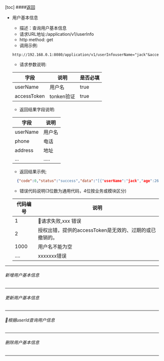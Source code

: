 [toc]
####[返回](../home)
* 用户基本信息
  - 描述：查询用户基本信息
  * 请求URL地址:/application/v1/userInfo
  * http method: get
  * 调用示例:
   ```
   http://192.168.0.1:8080/application/v1/userInfouserName="jack"&accessToken="D7FCC13A5FD84292BA1AB47E6EF7167B"
  ```

  * 请求参数说明:

  | 字段 | 说明 | 是否必填 |
  |-------------|-------------|-----|
  | userName | 用户名 | true |
  | accessToken | tonken验证 | true |

  * 返回结果字段说明: 

  |      字段   |  说明     |
  |-------------|------------|
  |    userName|用户名 |
  |    phone |  电话 |
  |    address|地址 |
  |    ...| ..... |

  * 返回结果示例;
  ```json
    {"code":0,"status":"success","data":"[{"userName":"jack","age":26,"phone":"136********","address":"XX省xx市xx区xx街xx号"},{...},{...}]"}
  ```
  * 错误代码说明(3位数为通用代码，4位按业务或模块区分)

  |     代码编号     |   说明  |
  |---------------|-----------|
  |       1         |  请求失败,xxx 错误|
  |      2          | 授权出错，提供的accessToken是无效的、过期的或已撤销的。|
  |     1000        |用户名不能为空|
  |    ....        |xxxxxxx错误|

-----------------------------------------------------------
######      新增用户基本信息
-----------------------------------------------------------
######      更新用户基本信息
-----------------------------------------------------------
######      根据userId查询用户信息
-----------------------------------------------------------
######      删除用户基本信息
-----------------------------------------------------------

